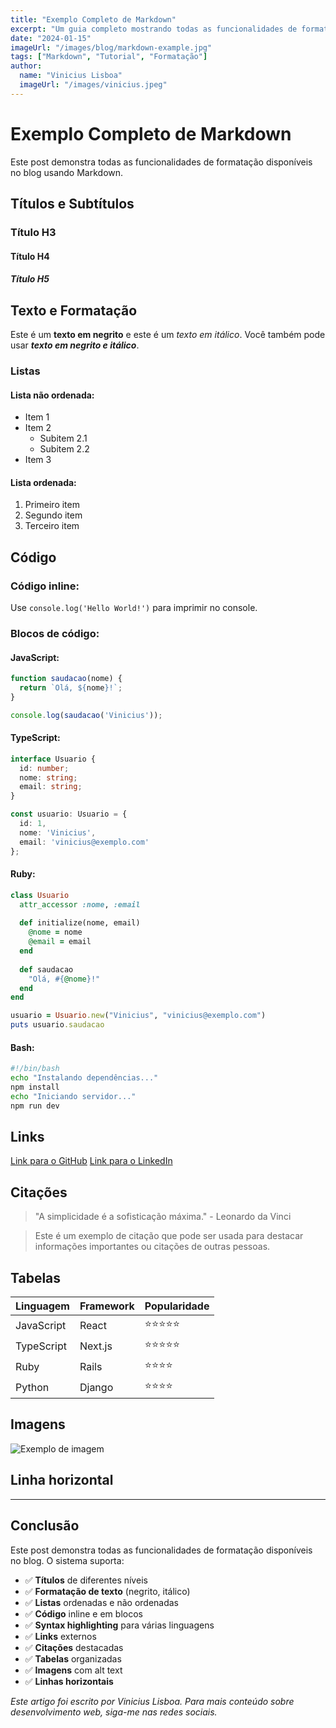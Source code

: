 ```yaml
---
title: "Exemplo Completo de Markdown"
excerpt: "Um guia completo mostrando todas as funcionalidades de formatação disponíveis no blog"
date: "2024-01-15"
imageUrl: "/images/blog/markdown-example.jpg"
tags: ["Markdown", "Tutorial", "Formatação"]
author:
  name: "Vinicius Lisboa"
  imageUrl: "/images/vinicius.jpeg"
---
```


# Exemplo Completo de Markdown

Este post demonstra todas as funcionalidades de formatação disponíveis no blog usando Markdown.

## Títulos e Subtítulos

### Título H3
#### Título H4
##### Título H5

## Texto e Formatação

Este é um **texto em negrito** e este é um *texto em itálico*. Você também pode usar ***texto em negrito e itálico***.

### Listas

#### Lista não ordenada:
- Item 1
- Item 2
  - Subitem 2.1
  - Subitem 2.2
- Item 3

#### Lista ordenada:
1. Primeiro item
2. Segundo item
3. Terceiro item

## Código

### Código inline:
Use `console.log('Hello World!')` para imprimir no console.

### Blocos de código:

#### JavaScript:
```javascript
function saudacao(nome) {
  return `Olá, ${nome}!`;
}

console.log(saudacao('Vinicius'));
```

#### TypeScript:
```typescript
interface Usuario {
  id: number;
  nome: string;
  email: string;
}

const usuario: Usuario = {
  id: 1,
  nome: 'Vinicius',
  email: 'vinicius@exemplo.com'
};
```

#### Ruby:
```ruby
class Usuario
  attr_accessor :nome, :email
  
  def initialize(nome, email)
    @nome = nome
    @email = email
  end
  
  def saudacao
    "Olá, #{@nome}!"
  end
end

usuario = Usuario.new("Vinicius", "vinicius@exemplo.com")
puts usuario.saudacao
```

#### Bash:
```bash
#!/bin/bash
echo "Instalando dependências..."
npm install
echo "Iniciando servidor..."
npm run dev
```

## Links

[Link para o GitHub](https://github.com/ViniciusLisboa07)
[Link para o LinkedIn](https://linkedin.com/in/vinicius-lisboa)

## Citações

> "A simplicidade é a sofisticação máxima." - Leonardo da Vinci

> Este é um exemplo de citação que pode ser usada para destacar informações importantes ou citações de outras pessoas.

## Tabelas

| Linguagem | Framework | Popularidade |
|-----------|-----------|--------------|
| JavaScript | React | ⭐⭐⭐⭐⭐ |
| TypeScript | Next.js | ⭐⭐⭐⭐⭐ |
| Ruby | Rails | ⭐⭐⭐⭐ |
| Python | Django | ⭐⭐⭐⭐ |

## Imagens

![Exemplo de imagem](/images/blog/example.jpg)

## Linha horizontal

---

## Conclusão

Este post demonstra todas as funcionalidades de formatação disponíveis no blog. O sistema suporta:

- ✅ **Títulos** de diferentes níveis
- ✅ **Formatação de texto** (negrito, itálico)
- ✅ **Listas** ordenadas e não ordenadas
- ✅ **Código** inline e em blocos
- ✅ **Syntax highlighting** para várias linguagens
- ✅ **Links** externos
- ✅ **Citações** destacadas
- ✅ **Tabelas** organizadas
- ✅ **Imagens** com alt text
- ✅ **Linhas horizontais**

*Este artigo foi escrito por Vinicius Lisboa. Para mais conteúdo sobre desenvolvimento web, siga-me nas redes sociais.*
